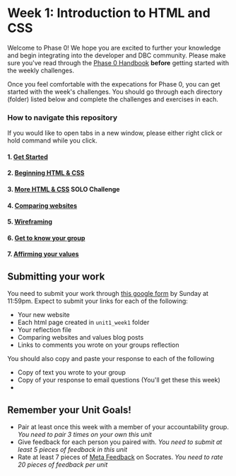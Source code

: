 # Week 1: Introduction to HTML and CSS

Welcome to Phase 0! We hope you are excited to further your knowledge and begin integrating into the developer and DBC community. Please make sure you've read through the [Phase 0 Handbook](https://github.com/devbootcamp/phase_0_handbook) **before** getting started with the weekly challenges. 

Once you feel comfortable with the expecations for Phase 0, you can get started with the week's challenges. You should go through each directory (folder) listed below and complete the challenges and exercises in each.  

### How to navigate this repository
If you would like to open tabs in a new window, please either right click or hold command while you click. 

#### 1. [Get Started](1_Get_Started/)
#### 2. [Beginning HTML & CSS](2_Beginning_HTML_CSS/)
#### 3. [More HTML & CSS](3_More_HTML_CSS_SOLO/) **SOLO Challenge**
#### 4. [Comparing websites](4_Comparing_Websites/)
#### 5. [Wireframing](5_Wireframing/)
#### 6. [Get to know your group](6_Get_to_know_your_group/)
#### 7. [Affirming your values](7_cultural_blog.md)

## Submitting your work

You need to submit your work through [this google form](https://docs.google.com/forms/d/1Hti2cv7fx2ik8ezneufhLUxPDLPaks-QXDb7fFc_rkE/viewform) by Sunday at 11:59pm. Expect to submit your links for each of the following:

* Your new website
* Each html page created in `unit1_week1` folder
* Your reflection file
* Comparing websites and values blog posts
* Links to comments you wrote on your groups reflection

You should also copy and paste your response to each of the following
* Copy of text you wrote to your group
* Copy of your response to email questions (You'll get these this week)
* 

## Remember your Unit Goals!
- Pair at least once this week with a member of your accountability group.  *You need to pair 3 times on your own this unit*
- Give feedback for each person you paired with. *You need to submit at least 5 pieces of feedback in this unit*
- Rate at least 7 pieces of [Meta Feedback](https://socrates.devbootcamp.com/feedback) on Socrates. *You need to rate 20 pieces of feedback per unit*

